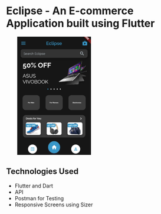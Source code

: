 # Eclipse - An E-commerce Application built using Flutter

<img src="https://github.com/curiouslumber/Eclipse-Ecommerce-App/blob/main/images/uiimage1.jpeg" width="200" hspace="30">

## Technologies Used
- Flutter and Dart
- API
- Postman for Testing
- Responsive Screens using Sizer
